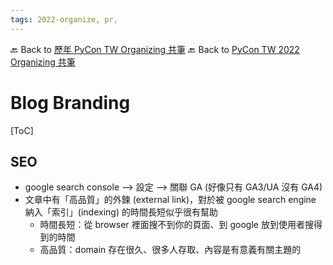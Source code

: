 ```yaml
---
tags: 2022-organize, pr,
---
```


🔙 Back to [歷年 PyCon TW Organizing 共筆](/ryPr7SFyP/%2FHM5mHCFKQCu7-W5ea8ITcw%3Fview)
🔙 Back to [PyCon TW 2022 Organizing 共筆](/rkk3KQ_VY)

# Blog Branding

[ToC]

## SEO
- google search console --> 設定 --> 關聯 GA (好像只有 GA3/UA 沒有 GA4)
- 文章中有「高品質」的外鍊 (external link)，對於被 google search engine 納入「索引」(indexing) 的時間長短似乎很有幫助
    - 時間長短：從 browser 裡面搜不到你的頁面、到 google 放到使用者搜得到的時間
    - 高品質：domain 存在很久、很多人存取、內容是有意義有關主題的
